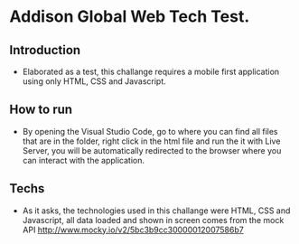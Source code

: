 # Addison Global Web Tech Test.

## Introduction

* Elaborated as a test, this challange requires a mobile first application using only HTML, CSS and Javascript.

## How to run

* By opening the Visual Studio Code, go to where you can find all files that are in the folder, right click in the html file and run the it with Live Server, you will be automatically redirected to the browser where you can interact with the application.

## Techs

* As it asks, the technologies used in this challange were HTML, CSS and Javascript, all data loaded and shown in screen comes from the mock API http://www.mocky.io/v2/5bc3b9cc30000012007586b7 

